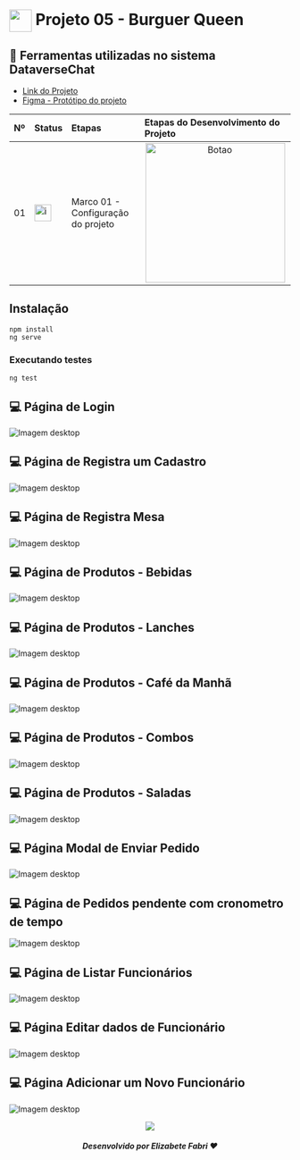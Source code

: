 <h1>
    <a href="https://www.laboratoria.la/br">
     <img align="center" width="40px" src="./burger-queen/src/assets/images/burger.svg"></a>
    <span>Projeto 05 - Burguer Queen</span>
</h1>

## 📝 Ferramentas utilizadas no sistema DataverseChat

- [Link do Projeto](https://burgersqueen.vercel.app/login)
- [Figma - Protótipo do projeto](https://www.figma.com/design/Tdl3fBEtk4Ai4eh9IM1Tbb/SAP012-burger-queen-api-mock?node-id=0%3A1&t=icNSjkHCXuL51xE9-1)

<table>
  <thead>
    <tr align="left">
      <th>Nº</th>
      <th>Status</th>
      <th>Etapas</th>
      <th>Etapas do Desenvolvimento do Projeto</th>
    </tr>
  </thead>
  <tbody align="left">
    <tr>
      <td>01</td>
      <td><img width="30px" height="30px" align="center" alt="icon check" src="https://raw.githubusercontent.com/elizabetefabri/SAP012-dataverse-chat/refs/heads/main/src/images/check.png"></td>
      <td>Marco 01 - Configuração do projeto</td>
      <td align="center">
        <a href="https://burgersqueen.vercel.app/login" target="_blank">
           <img align="center" alt="Botao" src="https://img.shields.io/badge/Ver%20desenvolvimento-EA580C?style=for-the-badge" width="250px">
        </a>
      </td>
    </tr>
    <!-- <tr>
      <td>02</td>
      <td><img width="30px" height="30px" align="center" alt="icon check" src="https://raw.githubusercontent.com/elizabetefabri/SAP012-dataverse-chat/refs/heads/main/src/images/check.png"></td>
      <td>Marco 02 - Lista de Filmes</td>
      <td align="center">
        <a href="" target="_blank">
           <img align="center" alt="Botao" src="https://img.shields.io/badge/Ver%20desenvolvimento-0E1428?style=for-the-badge" width="250px">
        </a>
      </td>
    </tr>
    <tr>
      <td>03</td>
      <td><img width="30px" height="30px" align="center" alt="icon check" src="https://raw.githubusercontent.com/elizabetefabri/SAP012-dataverse-chat/refs/heads/main/src/images/check.png"></td>
      <td>Marco 03 - Lista de filmes paginada</td>
      <td align="center">
        <a href="" target="_blank">
           <img align="center" alt="Botao" src="https://img.shields.io/badge/Ver%20desenvolvimento-E5382A?style=for-the-badge" width="250px">
        </a>
      </td>
    </tr>
    <tr>
      <td>04</td>
      <td><img width="30px" height="30px" align="center" alt="icon check" src="https://raw.githubusercontent.com/elizabetefabri/SAP012-dataverse-chat/refs/heads/main/src/images/check.png"></td>
      <td>Marco 04 - Filtrar e Ordenar</td>
      <td align="center">
        <a href="" target="_blank">
           <img align="center" alt="Botao" src="https://img.shields.io/badge/Ver%20desenvolvimento-0E1428?style=for-the-badge" width="250px">
        </a>
      </td>
    </tr>
    <tr>
      <td>03</td>
      <td><img width="30px" height="30px" align="center" alt="icon check" src="https://raw.githubusercontent.com/elizabetefabri/SAP012-dataverse-chat/refs/heads/main/src/images/check.png"></td>
      <td>Marco 05 - Detalhes do Filme</td>
      <td align="center">
        <a href="" target="_blank">
           <img align="center" alt="Botao" src="https://img.shields.io/badge/Ver%20desenvolvimento-E5382A?style=for-the-badge" width="250px">
        </a>
      </td>
    </tr> -->
    </tbody>
  <tfoot>
  </tfoot>
</table>

## Instalação

```
npm install
ng serve
```

### Executando testes

```
ng test
```

## 💻 Página de Login

![Imagem desktop](./burger-queen/src/assets/images/page-login.png)

## 💻 Página de Registra um Cadastro

![Imagem desktop](./burger-queen/src/assets/images/page-cadastre.png)

## 💻 Página de Registra Mesa

![Imagem desktop](./burger-queen/src/assets/images/page-mesa.png)

## 💻 Página de Produtos - Bebidas

![Imagem desktop](./burger-queen/src/assets/images/page-bebidas.png)

## 💻 Página de Produtos - Lanches

![Imagem desktop](./burger-queen/src/assets/images/page-lanches.png)

## 💻 Página de Produtos - Café da Manhã

![Imagem desktop](./burger-queen/src/assets/images/page-cafe.png)

## 💻 Página de Produtos - Combos

![Imagem desktop](./burger-queen/src/assets/images/page-combos.png)

## 💻 Página de Produtos - Saladas

![Imagem desktop](./burger-queen/src/assets/images/page-saladas.png)

## 💻 Página Modal de Enviar Pedido

![Imagem desktop](./burger-queen/src/assets/images/page-modal-product.png)

## 💻 Página de Pedidos pendente com cronometro de tempo

![Imagem desktop](./burger-queen/src/assets/images/page-pedidos.png)

## 💻 Página de Listar Funcionários

![Imagem desktop](./burger-queen/src/assets/images/page-todos-funcionarios.png)

## 💻 Página Editar dados de Funcionário

![Imagem desktop](./burger-queen/src/assets/images/page-editar-funcionario.png)

## 💻 Página Adicionar um Novo Funcionário

![Imagem desktop](./burger-queen/src/assets/images/page-add-funcionario.png)

<div align="center">

<img src="https://user-images.githubusercontent.com/73097560/115834477-dbab4500-a447-11eb-908a-139a6edaec5c.gif"><br>

##### Desenvolvido por <span>Elizabete Fabri</span> ❤

</div>
